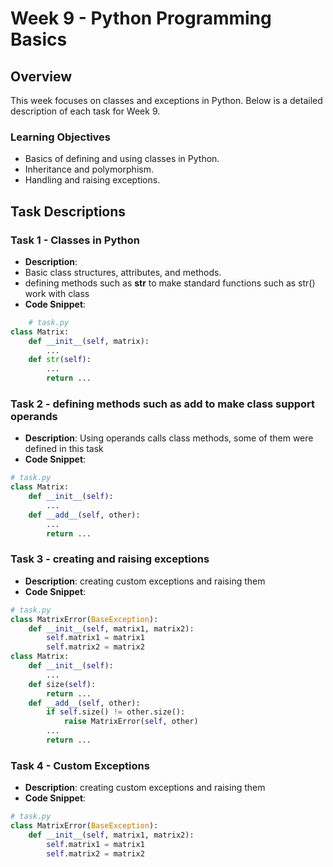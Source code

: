 # Week 9 - Python Programming Basics

## Overview
This week focuses on classes and exceptions in Python. Below is a detailed description of each task for Week 9.
### Learning Objectives
* Basics of defining and using classes in Python.
* Inheritance and polymorphism.
* Handling and raising exceptions.
## Task Descriptions

### Task 1 - Classes in Python
- **Description**: 
- Basic class structures, attributes, and methods. 
- defining methods such as __str__ to make standard functions such as str() work with class
- **Code Snippet**:
```python
    # task.py
class Matrix:
    def __init__(self, matrix):
        ...
    def str(self):
        ...
        return ...
   ```

### Task 2 - defining methods such as __add__ to make class support operands
- **Description**: Using operands calls class methods, some of them were defined in this task
- **Code Snippet**:
```python
# task.py
class Matrix:
    def __init__(self):
        ...
    def __add__(self, other):
        ...
        return ...
```

### Task 3 - creating and raising exceptions
- **Description**: creating custom exceptions and raising them
- **Code Snippet**:
```python
# task.py
class MatrixError(BaseException):
    def __init__(self, matrix1, matrix2):
        self.matrix1 = matrix1
        self.matrix2 = matrix2
class Matrix:
    def __init__(self):
        ...
    def size(self):
        return ...
    def __add__(self, other):
        if self.size() != other.size():
            raise MatrixError(self, other)
        ...
        return ...
```

### Task 4 - Custom Exceptions
- **Description**: creating custom exceptions and raising them
- **Code Snippet**:
```python
# task.py
class MatrixError(BaseException):
    def __init__(self, matrix1, matrix2):
        self.matrix1 = matrix1
        self.matrix2 = matrix2
```
